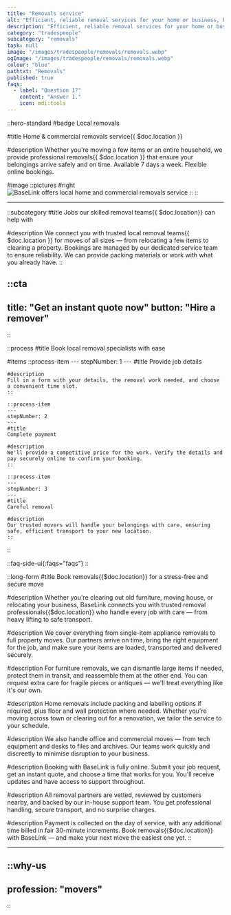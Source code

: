```yaml
---
title: "Removals service"
alt: "Efficient, reliable removal services for your home or business, big or small"
description: "Efficient, reliable removal services for your home or business, big or small"
category: "tradespeople"
subcategory: "removals"
task: null
image: "/images/tradespeople/removals/removals.webp"
ogImage: "/images/tradespeople/removals/removals.webp"
colour: "blue"
pathtxt: "Removals"
published: true
faqs:
  - label: "Question 1?"
    content: "Answer 1."
    icon: mdi:tools
---
```


::hero-standard
#badge
Local removals

#title
Home & commercial removals service{{ $doc.location }}

#description
Whether you're moving a few items or an entire household, we provide professional removals{{ $doc.location }} that ensure your belongings arrive safely and on time. Available 7 days a week. Flexible online bookings.

#image
    ::pictures
    #right
    ![BaseLink offers local home and commercial removals service](/images/tradespeople/removals/removals.webp)
    ::
::

---

::subcategory
#title
Jobs our skilled removal teams{{ $doc.location}} can help with

#description
We connect you with trusted local removal teams{{ $doc.location }} for moves of all sizes — from relocating a few items to clearing a property. Bookings are managed by our dedicated service team to ensure reliability. We can provide packing materials or work with what you already have.
::


::cta
---
title: "Get an instant quote now"
button: "Hire a remover"
---
::


::process
#title
Book local removal specialists with ease

#items
    ::process-item
    ---
    stepNumber: 1
    ---
    #title
    Provide job details

    #description
    Fill in a form with your details, the removal work needed, and choose a convenient time slot.
    ::
    
    ::process-item
    ---
    stepNumber: 2
    ---
    #title
    Complete payment

    #description
    We'll provide a competitive price for the work. Verify the details and pay securely online to confirm your booking.
    ::

    ::process-item
    ---
    stepNumber: 3
    ---
    #title
    Careful removal

    #description
    Our trusted movers will handle your belongings with care, ensuring safe, efficient transport to your new location.
    ::
::


::faq-side-ui{:faqs="faqs"}
::


::long-form
#title
Book removals{{$doc.location}} for a stress-free and secure move

#description
Whether you're clearing out old furniture, moving house, or relocating your business, BaseLink connects you with trusted removal professionals{{$doc.location}} who handle every job with care — from heavy lifting to safe transport.

#description
We cover everything from single-item appliance removals to full property moves. Our partners arrive on time, bring the right equipment for the job, and make sure your items are loaded, transported and delivered securely.

#description
For furniture removals, we can dismantle large items if needed, protect them in transit, and reassemble them at the other end. You can request extra care for fragile pieces or antiques — we'll treat everything like it's our own.

#description
Home removals include packing and labelling options if required, plus floor and wall protection where needed. Whether you're moving across town or clearing out for a renovation, we tailor the service to your schedule.

#description
We also handle office and commercial moves — from tech equipment and desks to files and archives. Our teams work quickly and discreetly to minimise disruption to your business.

#description
Booking with BaseLink is fully online. Submit your job request, get an instant quote, and choose a time that works for you. You'll receive updates and have access to support throughout.

#description
All removal partners are vetted, reviewed by customers nearby, and backed by our in-house support team. You get professional handling, secure transport, and no surprise charges.

#description
Payment is collected on the day of service, with any additional time billed in fair 30-minute increments. Book removals{{$doc.location}} with BaseLink — and make your next move the easiest one yet.
::

---

::why-us
---
profession: "movers"
---
::